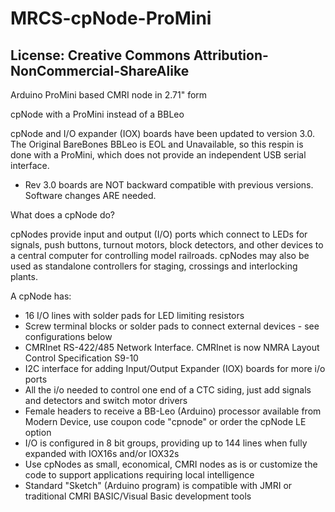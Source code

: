 # MRCS-cpNode-ProMini
## License: Creative Commons Attribution-NonCommercial-ShareAlike

Arduino ProMini based CMRI node in 2.71" form

cpNode with a ProMini instead of a BBLeo

cpNode and I/O expander (IOX) boards have been updated to version
3.0. The Original BareBones BBLeo is EOL and Unavailable, so this respin is done
with a ProMini, which does not provide an independent USB serial interface.

  * Rev 3.0 boards are NOT backward compatible with previous versions. Software changes ARE needed.


What does a cpNode do?

cpNodes provide input and output (I/O) ports which connect to LEDs
for signals, push buttons, turnout motors, block detectors, and
other devices to a central computer for controlling model railroads.
cpNodes may also be used as standalone controllers for staging,
crossings and interlocking plants.

A cpNode has:

  * 16 I/O lines with solder pads for LED limiting resistors
  * Screw terminal blocks or solder pads to connect external devices - see configurations below
  * CMRInet RS-422/485 Network Interface.  CMRInet is now NMRA Layout Control Specification S9-10
  * I2C interface for adding Input/Output Expander (IOX) boards for more i/o ports
  * All the i/o needed to control one end of a CTC siding, just add signals and detectors and switch motor drivers
  * Female headers to receive a BB-Leo (Arduino) processor available from Modern Device, use coupon code "cpnode" or order the cpNode LE option
  * I/O is configured in 8 bit groups, providing up to 144 lines when fully expanded with IOX16s and/or IOX32s
  * Use cpNodes as small, economical, CMRI nodes as is or customize the code to support applications requiring local intelligence
  * Standard "Sketch" (Arduino program) is compatible with JMRI or traditional CMRI BASIC/Visual Basic development tools



